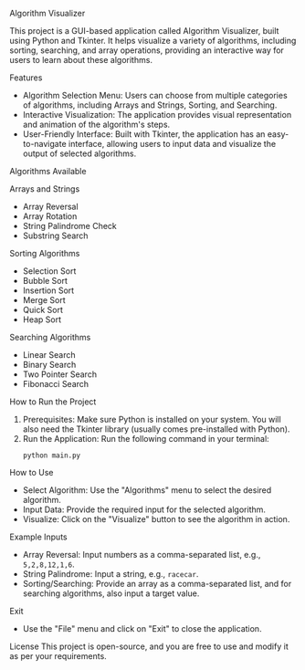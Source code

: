 Algorithm Visualizer

This project is a GUI-based application called Algorithm Visualizer, built using Python and Tkinter. It helps visualize a variety of algorithms, including sorting, searching, and array operations, providing an interactive way for users to learn about these algorithms.

Features

- Algorithm Selection Menu: Users can choose from multiple categories of algorithms, including Arrays and Strings, Sorting, and Searching.
- Interactive Visualization: The application provides visual representation and animation of the algorithm's steps.
- User-Friendly Interface: Built with Tkinter, the application has an easy-to-navigate interface, allowing users to input data and visualize the output of selected algorithms.

Algorithms Available

Arrays and Strings
- Array Reversal
- Array Rotation
- String Palindrome Check
- Substring Search

Sorting Algorithms
- Selection Sort
- Bubble Sort
- Insertion Sort
- Merge Sort
- Quick Sort
- Heap Sort

Searching Algorithms
- Linear Search
- Binary Search
- Two Pointer Search
- Fibonacci Search

How to Run the Project

1. Prerequisites: Make sure Python is installed on your system. You will also need the Tkinter library (usually comes pre-installed with Python).
2. Run the Application: Run the following command in your terminal:
   ```
   python main.py
   ```

How to Use

- Select Algorithm: Use the "Algorithms" menu to select the desired algorithm.
- Input Data: Provide the required input for the selected algorithm.
- Visualize: Click on the "Visualize" button to see the algorithm in action.

Example Inputs
- Array Reversal: Input numbers as a comma-separated list, e.g., `5,2,8,12,1,6`.
- String Palindrome: Input a string, e.g., `racecar`.
- Sorting/Searching: Provide an array as a comma-separated list, and for searching algorithms, also input a target value.

Exit
- Use the "File" menu and click on "Exit" to close the application.

License
This project is open-source, and you are free to use and modify it as per your requirements.
